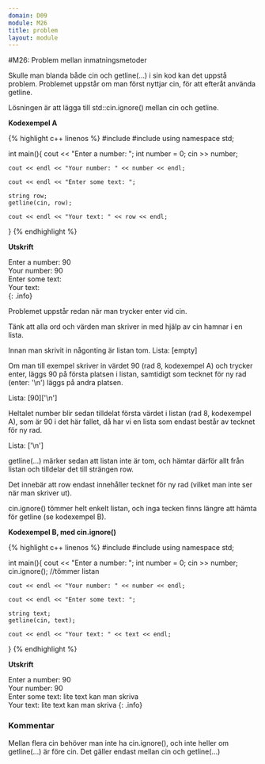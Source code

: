 ```yaml
---
domain: D09
module: M26
title: problem
layout: module
---
```


#M26: Problem mellan inmatningsmetoder

Skulle man blanda både cin och getline(...) i sin kod kan det uppstå problem. 
Problemet uppstår om man först nyttjar cin, för att efteråt använda getline.

Lösningen är att lägga till std::cin.ignore() mellan cin och getline.

__Kodexempel A__

{% highlight c++ linenos %}
    #include <iostream>
#include <string>
using namespace std;
 
int main(){
    cout << "Enter a number: ";
    int number = 0;
    cin >> number;
     
    cout << endl << "Your number: " << number << endl;
     
    cout << endl << "Enter some text: ";
     
    string row;
    getline(cin, row);
     
    cout << endl << "Your text: " << row << endl;
}
{% endhighlight %}

__Utskrift__

Enter a number: 90  
Your number: 90  
Enter some text:  
Your text:  
{: .info}

Problemet uppstår redan när man trycker enter vid cin.

Tänk att alla ord och värden man skriver in med hjälp av cin hamnar i en lista.

Innan man skrivit in någonting är listan tom.
Lista: [empty]

Om man till exempel skriver in värdet 90 (rad 8, kodexempel A) och trycker enter, läggs 90 på första platsen i listan, samtidigt som tecknet för ny rad (enter: '\n') läggs på andra platsen.

Lista: [90]['\n']

Heltalet number blir sedan tilldelat första värdet i listan (rad 8, kodexempel A), som är 90 i det här fallet, då har vi en lista som endast består av tecknet för ny rad.

Lista: ['\n']

getline(...) märker sedan att listan inte är tom, och hämtar därför allt från listan och tilldelar det till strängen row.

Det innebär att row endast innehåller tecknet för ny rad (vilket man inte ser när man skriver ut).

cin.ignore() tömmer helt enkelt listan, och inga tecken finns längre att hämta för getline (se kodexempel B).

__Kodexempel B, med cin.ignore()__

{% highlight c++ linenos %}
#include <iostream>
#include <string>
using namespace std;
 
int main(){
    cout << "Enter a number: ";
    int number = 0;
    cin >> number;
    cin.ignore(); //tömmer listan
     
    cout << endl << "Your number: " << number << endl;
     
    cout << endl << "Enter some text: ";
     
    string text;
    getline(cin, text);
     
    cout << endl << "Your text: " << text << endl;
}
{% endhighlight %}

__Utskrift__

Enter a number: 90  
Your number: 90  
Enter some text: lite text kan man skriva  
Your text: lite text kan man skriva
{: .info}

### Kommentar

Mellan flera cin behöver man inte ha cin.ignore(), och inte heller om getline(...) är före cin.
Det gäller endast mellan cin och getline(...)